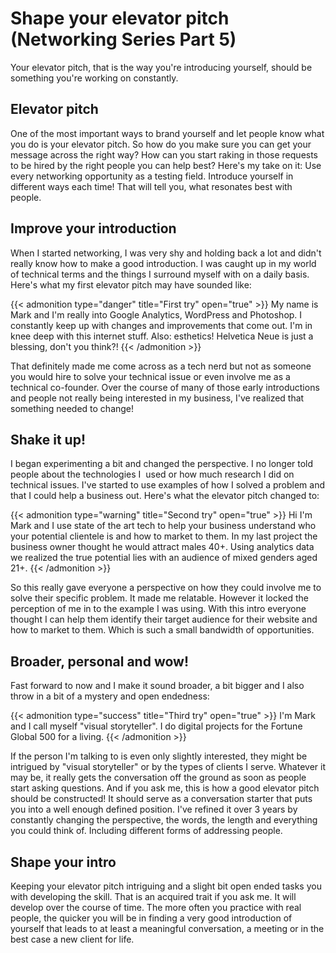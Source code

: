 # Shape your elevator pitch (Networking Series Part 5)


Your elevator pitch, that is the way you're introducing yourself, should be something you're working on constantly.

## Elevator pitch

One of the most important ways to brand yourself and let people know what you do is your elevator pitch. So how do you make sure you can get your message across the right way? How can you start raking in those requests to be hired by the right people you can help best? Here's my take on it: Use every networking opportunity as a testing field. Introduce yourself in different ways each time! That will tell you, what resonates best with people.

## Improve your introduction

When I started networking, I was very shy and holding back a lot and didn't really know how to make a good introduction. I was caught up in my world of technical terms and the things I surround myself with on a daily basis. Here's what my first elevator pitch may have sounded like:

{{< admonition type="danger" title="First try" open="true" >}}
My name is Mark and I'm really into Google Analytics, WordPress and Photoshop. I constantly keep up with changes and improvements that come out. I'm in knee deep with this internet stuff. Also: esthetics! Helvetica Neue is just a blessing, don't you think?!
{{< /admonition >}}

That definitely made me come across as a tech nerd but not as someone you would hire to solve your technical issue or even involve me as a technical co-founder. Over the course of many of those early introductions and people not really being interested in my business, I've realized that something needed to change!

## Shake it up!

I began experimenting a bit and changed the perspective. I no longer told people about the technologies I  used or how much research I did on technical issues. I've started to use examples of how I solved a problem and that I could help a business out. Here's what the elevator pitch changed to:

{{< admonition type="warning" title="Second try" open="true" >}}
Hi I'm Mark and I use state of the art tech to help your business understand who your potential clientele is and how to market to them. In my last project the business owner thought he would attract males 40+. Using analytics data we realized the true potential lies with an audience of mixed genders aged 21+.
{{< /admonition >}}

So this really gave everyone a perspective on how they could involve me to solve their specific problem. It made me relatable. However it locked the perception of me in to the example I was using. With this intro everyone thought I can help them identify their target audience for their website and how to market to them. Which is such a small bandwidth of opportunities.

## Broader, personal and wow!

Fast forward to now and I make it sound broader, a bit bigger and I also throw in a bit of a mystery and open endedness:

{{< admonition type="success" title="Third try" open="true" >}}
I'm Mark and I call myself "visual storyteller". I do digital projects for the Fortune Global 500 for a living.
{{< /admonition >}}

If the person I'm talking to is even only slightly interested, they might be intrigued by "visual storyteller" or by the types of clients I serve. Whatever it may be, it really gets the conversation off the ground as soon as people start asking questions. And if you ask me, this is how a good elevator pitch should be constructed! It should serve as a conversation starter that puts you into a well enough defined position. I've refined it over 3 years by constantly changing the perspective, the words, the length and everything you could think of. Including different forms of addressing people.

## Shape your intro

Keeping your elevator pitch intriguing and a slight bit open ended tasks you with developing the skill. That is an acquired trait if you ask me. It will develop over the course of time. The more often you practice with real people, the quicker you will be in finding a very good introduction of yourself that leads to at least a meaningful conversation, a meeting or in the best case a new client for life.

